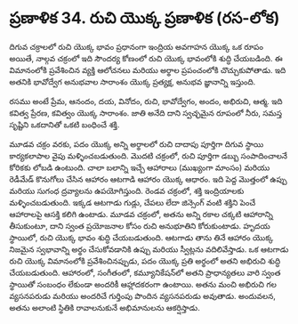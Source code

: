 # ప్రణాళిక 34. రుచి యొక్క ప్రణాళిక (రస-లోక)

దిగువ చక్రాలలో రుచి యొక్క భావం ప్రధానంగా ఇంద్రియ అవగాహన యొక్క ఒక రూపం అయితే, నాల్గవ చక్రంలో ఇది సౌందర్య కోణంలో రుచి యొక్క భావంలోకి శుద్ధి చేయబడింది. ఈ విమానంలోకి ప్రవేశించిన వ్యక్తి ఆలోచనలు మరియు అర్థాల ప్రపంచంలోకి చొచ్చుకుపోతాడు. ఇది అతనికి భావోద్వేగ అనుభవాల సారాంశం యొక్క ప్రత్యక్ష, అనుభవ జ్ఞానాన్ని ఇస్తుంది.

రసము అంటే ప్రేమ, ఆనందం, దయ, వినోదం, రుచి, భావోద్వేగం, అందం, అభిరుచి, ఆత్మ. ఇది కవిత్వ ప్రేరణ, కవిత్వం యొక్క సారాంశం. జాతి అనేది దాని స్వచ్ఛమైన రూపంలో నీరు, సమస్త సృష్టిని ఒకదానితో ఒకటి బంధించే శక్తి.

మూడవ చక్రం వరకు, పదం యొక్క అన్ని అర్థాలలో రుచి దాదాపు పూర్తిగా దిగువ స్థాయి కార్యకలాపాల వైపు మళ్ళించబడుతుంది. మొదటి చక్రంలో, రుచి పూర్తిగా డబ్బు సంపాదించాలనే కోరికకు లోబడి ఉంటుంది. చాలా బలాన్ని ఇచ్చే ఆహారాలు (ముఖ్యంగా మాంసం) మరియు రెడీమేడ్ కొనుగోలు చేసిన ఆహారం ఆటగాడి ఆహారం యొక్క ఆధారం. ఇది పెద్ద మొత్తంలో ఉప్పు మరియు సుగంధ ద్రవ్యాలను ఉపయోగిస్తుంది. రెండవ చక్రంలో, శక్తి ఇంద్రియాలకు మళ్ళించబడుతుంది. ఇక్కడ ఆటగాడు గుడ్లు, చేపలు లేదా జిన్సెంగ్ వంటి శక్తిని పెంచే ఆహారాలపై ఆసక్తి కలిగి ఉంటాడు. మూడవ చక్రంలో, అతను అన్ని రకాల చక్కటి ఆహారాన్ని తీసుకుంటూ, దాని స్వంత ప్రయోజనాల కోసం రుచి అనుభూతిని కోరుకుంటాడు. హృదయ స్థాయిలో, రుచి యొక్క భావం శుద్ధి చేయబడుతుంది. ఆటగాడు తాను తినే ఆహారం యొక్క నిజమైన స్వభావాన్ని అర్థం చేసుకోవడానికి ఉప్పు మరియు స్వీట్లను వదిలివేస్తాడు. ఒక ఆటగాడు రుచి యొక్క విమానంలోకి ప్రవేశించినప్పుడు, పదం యొక్క ప్రతి అర్థంలో అతని అభిరుచి శుద్ధి చేయబడుతుంది. ఆహారంలో, సంగీతంలో, కమ్యూనికేషన్‌లో అతని ప్రాధాన్యతలు వారి స్వంత స్థాయితో సంబంధం లేకుండా అందరికీ ఆహ్లాదకరంగా ఉంటాయి. అతను మంచి అభిరుచి గల వ్యసనపరుడు మరియు అందరిచే గుర్తింపు పొందిన వ్యసనపరుడు అవుతాడు. అందువలన, అతను అలాంటి స్థితికి రావాలనుకునే అభిమానులను ఆకర్షిస్తాడు.
